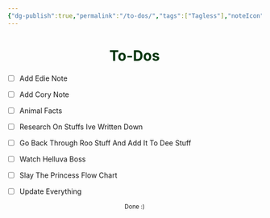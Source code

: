 ```yaml
---
{"dg-publish":true,"permalink":"/to-dos/","tags":["Tagless"],"noteIcon":""}
---
```


# <center><span style="color:#00340C">To-Dos</span></center>


- [ ] Add Edie Note
- [ ] Add Cory Note
- [ ] Animal Facts
- [ ] Research On Stuffs Ive Written Down
- [ ] Go Back Through Roo Stuff And Add It To Dee Stuff
- [ ] Watch Helluva Boss
- [ ] Slay The Princess Flow Chart
- [ ] Update Everything









<center><sub>Done :)</sub></center>


<script src="https://utteranc.es/client.js"
        repo="WonderingGodling/My-Mind-Space"
        issue-term="title"
        theme="preferred-color-scheme"
        crossorigin="anonymous"
        async>
</script>